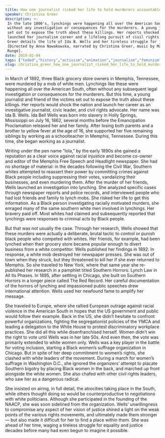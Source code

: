 ```yaml
---
title: How one journalist risked her life to hold murderers accountable
speaker: Christina Greer
description: >-
 In the late 1800's, lynchings were happening all over the American South, often
 without any investigation or consequences for the murderers. A young journalist
 set out to expose the truth about these killings. Her reports shocked the nation,
 launched her journalism career and a lifelong pursuit of civil rights. Christina
 Greer details the life of Ida B. Wells and her tireless struggle for justice.
 [Directed by Anna Nowakowska, narrated by Christina Greer, music by Matthias
 Runge].
date: 2019-02-04
tags: ["teded","history","activism","animation","journalism","feminism","community","social-change","culture","society","race","slavery"]
slug: christina_greer_how_one_journalist_risked_her_life_to_hold_murderers_accountable
---
```


In March of 1892, three Black grocery store owners in Memphis, Tennessee, were murdered
by a mob of white men. Lynchings like these were happening all over the American South,
often without any subsequent legal investigation or consequences for the murderers. But
this time, a young journalist and friend of the victims set out to expose the truth 
about these killings. Her reports would shock the nation and launch her career as an 
investigative journalist, civic leader, and civil rights advocate. Her name was Ida B.
Wells. Ida Bell Wells was born into slavery in Holly Springs, Mississippi on July 16,
1862, several months before the Emancipation Proclamation released her and her family.
After losing both parents and a brother to yellow fever at the age of 16, she supported
her five remaining siblings by working as a schoolteacher in Memphis, Tennessee. During
this time, she began working as a journalist.

Writing under the pen name “Iola,” by the early 1890s she gained a reputation as a clear
voice against racial injustice and become co-owner and editor of the Memphis Free Speech 
and Headlight newspaper. She had no shortage of material: in the decades following the
Civil War, Southern whites attempted to reassert their power by committing crimes against
Black people including suppressing their votes, vandalizing their businesses, and even
murdering them. After the murder of her friends, Wells launched an investigation into
lynching. She analyzed specific cases through newspaper reports and police records, and
interviewed people who had lost friends and family to lynch mobs. She risked her life to
get this information. As a Black person investigating racially motivated murders, she
enraged many of the same southern white men involved in lynchings. Her bravery paid off.
Most whites had claimed and subsequently reported that lynchings were responses to
criminal acts by Black people.

But that was not usually the case. Through her research, Wells showed that these murders 
were actually a deliberate, brutal tactic to control or punish black people who competed
with whites. Her friends, for example, had been lynched when their grocery store became
popular enough to divert business from a white competitor. Wells published her findings in
1892. In response, a white mob destroyed her newspaper presses. She was out of town when
they struck, but they threatened to kill her if she ever returned to Memphis. So she
traveled to New York, where that same year she re-published her research in a pamphlet
titled Southern Horrors: Lynch Law in All Its Phases. In 1895, after settling in Chicago,
she built on Southern Horrors in a longer piece called The Red Record. Her careful
documentation of the horrors of lynching and impassioned public speeches drew
international attention. Wells used her newfound fame to amplify her message.

She traveled to Europe, where she rallied European outrage against racial violence in the
American South in hopes that the US government and public would follow their example. Back
in the US, she didn’t hesitate to confront powerful organizations, fighting the
segregationist policies of the YMCA and leading a delegation to the White House to
protest discriminatory workplace practices. She did all this while disenfranchised
herself. Women didn’t win the right to vote until Wells was in her late 50s. And even
then, the vote was primarily extended to white women only. Wells was a key player in the
battle for voting inclusion, starting a Black women’s suffrage organization in Chicago.
But in spite of her deep commitment to women’s rights, she clashed with white leaders of
the movement. During a march for women’s suffrage in Washington D.C., she ignored the
organizers’ attempt to placate Southern bigotry by placing Black women in the back, and
marched up front alongside the white women. She also chafed with other civil rights
leaders, who saw her as a dangerous radical.

She insisted on airing, in full detail, the atrocities taking place in the South, while
others thought doing so would be counterproductive to negotiations with white
politicians. Although she participated in the founding of the NAACP, she was soon
sidelined from the organization. Wells’ unwillingness to compromise any aspect of her
vision of justice shined a light on the weak points of the various rights movements, and
ultimately made them stronger— but also made it difficult for her to find a place within
them. She was ahead of her time, waging a tireless struggle for equality and justice
decades before many had even begun to imagine it possible.

<!--
ad_duration=0
event="TED-Ed"
external_start_time=0
intro_duration=0
is_subtitle_required="False"
is_talk_featured="False"
language="en"
language_swap="False"
native_language="en"
number_of_related_talks=6
number_of_speakers=1
number_of_subtitled_videos=0
number_of_tags=12
number_of_talk_download_languages=17
number_of_talk_more_resources=0
number_of_talk_recommendations=0
number_of_talks_take_actions=0
post_ad_duration=0
published_timestamp="2019-02-04 22:12:50"
recording_date="2019-02-04"
speaker_is_published=0
speaker_name="Christina Greer"
talk_name="How one journalist risked her life to hold murderers accountable"
talks_tags=["teded","history","activism","animation","journalism","feminism","community","social-change","culture","society","race","slavery"]
url_photo_talk="https://s3.amazonaws.com/talkstar-photos/uploads/36520ff0-1b20-4019-98c7-d8e874995b9a/IdaBWellstextless.jpg"
url_webpage="https://www.ted.com/talks/christina_greer_how_one_journalist_risked_her_life_to_hold_murderers_accountable"
video_type_name="TED-Ed Original"
-->